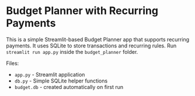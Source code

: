 # Budget Planner with Recurring Payments

This is a simple Streamlit-based Budget Planner app that supports recurring payments. It uses SQLite to store transactions and recurring rules. Run `streamlit run app.py` inside the `budget_planner` folder.

Files:
- `app.py` - Streamlit application
- `db.py` - Simple SQLite helper functions
- `budget.db` - created automatically on first run

